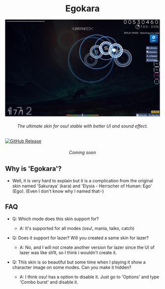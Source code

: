 <h1 align="center">Egokara</h1> 

![lpreview](./img/desktoppreview.jpg)
<h6 align="center">The ultimate skin for osu! stable with better UI and sound effect.</h6>
<a href="https://github.com/kleqing/HoyoEgokaarBar/releases/latest"><img src="https://img.shields.io/github/v/release/kleqing/Egokara?labelColor=282c34&logo=GitHub" alt="GitHub Release" /></a>
<h6 align="center">Coming soon</h6>

## Why is 'Egokara'?

* Well, it is very hard to explain but it is a complication from the original skin named 'Sakuraya' (kara) and 'Elysia - Herrscher of Human: Ego' (Ego). (Even I don't know why I named that💦)

## FAQ

* Q: Which mode does this skin support for?
    * A: It's supported for all modes (osu!, mania, taiko, catch)

* Q: Does it support for lazer? Will you created a same skin for lazer?
    * A: No, and I will not create another version for lazer since the UI of lazer was like sh1t, so I think i wouldn't create it.

* Q: This skin is so beautiful but some time when I playing it show a character image on some modes. Can you make it hidden?
    * A: I think osu! has a option to disable it. Just go to 'Options' and type 'Combo burst' and disable it.
